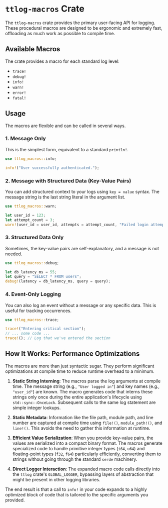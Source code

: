 # `ttlog-macros` Crate

The `ttlog-macros` crate provides the primary user-facing API for logging. These procedural macros are designed to be ergonomic and extremely fast, offloading as much work as possible to compile time.

## Available Macros

The crate provides a macro for each standard log level:

- `trace!`
- `debug!`
- `info!`
- `warn!`
- `error!`
- `fatal!`

## Usage

The macros are flexible and can be called in several ways.

### 1. Message Only

This is the simplest form, equivalent to a standard `println!`.

```rust
use ttlog_macros::info;

info!("User successfully authenticated.");
```

### 2. Message with Structured Data (Key-Value Pairs)

You can add structured context to your logs using `key = value` syntax. The message string is the last string literal in the argument list.

```rust
use ttlog_macros::warn;

let user_id = 123;
let attempt_count = 3;
warn!(user_id = user_id, attempts = attempt_count, "Failed login attempt");
```

### 3. Structured Data Only

Sometimes, the key-value pairs are self-explanatory, and a message is not needed.

```rust
use ttlog_macros::debug;

let db_latency_ms = 55;
let query = "SELECT * FROM users";
debug!(latency = db_latency_ms, query = query);
```

### 4. Event-Only Logging

You can also log an event without a message or any specific data. This is useful for tracking occurrences.

```rust
use ttlog_macros::trace;

trace!("Entering critical section");
// ... some code ...
trace!(); // Log that we've entered the section
```

## How It Works: Performance Optimizations

The macros are more than just syntactic sugar. They perform significant optimizations at compile time to reduce runtime overhead to a minimum.

1.  **Static String Interning**: The macros parse the log arguments at compile time. The message string (e.g., `"User logged in"`) and key names (e.g., `"user_id"`) are known. The macro generates code that interns these strings only once during the entire application's lifecycle using `std::sync::OnceLock`. Subsequent calls to the same log statement are simple integer lookups.

2.  **Static Metadata**: Information like the file path, module path, and line number are captured at compile time using `file!()`, `module_path!()`, and `line!()`. This avoids the need to gather this information at runtime.

3.  **Efficient Value Serialization**: When you provide key-value pairs, the values are serialized into a compact binary format. The macros generate specialized code to handle primitive integer types (`i64`, `u64`) and floating-point types (`f32`, `f64`) particularly efficiently, converting them to strings without going through the standard `serde` machinery.

4.  **Direct Logger Interaction**: The expanded macro code calls directly into the `ttlog` crate's `GLOBAL_LOGGER`, bypassing layers of abstraction that might be present in other logging libraries.

The end result is that a call to `info!` in your code expands to a highly optimized block of code that is tailored to the specific arguments you provided.
